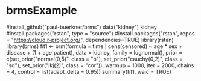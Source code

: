 # brmsExample
#install_github("paul-buerkner/brms")
data("kidney")
kidney
#install.packages("rstan", type = "source")
#install.packages("rstan", repos = "https://cloud.r-project.org/", dependencies=TRUE)
library(rstan)
library(brms)
fit1 <- brm(formula = time | cens(censored) ~ age * sex + disease
            + (1 + age|patient),
            data = kidney, family = lognormal(),
            prior = c(set_prior("normal(0,5)", class = "b"),
                      set_prior("cauchy(0,2)", class = "sd"),
                      set_prior("lkj(2)", class = "cor")),
            warmup = 1000, iter = 2000, chains = 4,
            control = list(adapt_delta = 0.95))
summary(fit1, waic = TRUE)
